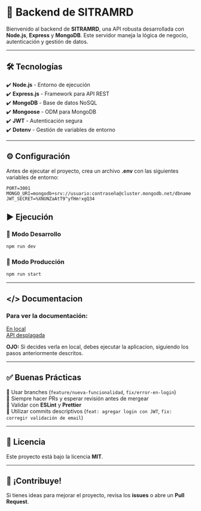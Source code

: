 # 🚀 Backend de **SITRAMRD**

Bienvenido al backend de **SITRAMRD**, una API robusta desarrollada con **Node.js**, **Express** y **MongoDB**. Este servidor maneja la lógica de negocio, autenticación y gestión de datos.

* * *

## 🛠️ Tecnologías

✔️ **Node.js** - Entorno de ejecución  
✔️ **Express.js** - Framework para API REST  
✔️ **MongoDB** - Base de datos NoSQL  
✔️ **Mongoose** - ODM para MongoDB  
✔️ **JWT** - Autenticación segura  
✔️ **Dotenv** - Gestión de variables de entorno

* * *

## ⚙️ Configuración

Antes de ejecutar el proyecto, crea un archivo **.env** con las siguientes variables de entorno:
```env
PORT=3001
MONGO_URI=mongodb+srv://usuario:contraseña@cluster.mongodb.net/dbname
JWT_SECRET=%XNUNZaAtT9^yfHm!xgQ34
```

## ▶️ Ejecución
### 🚧 Modo Desarrollo
```bash
npm run dev
```

### 🚀 Modo Producción
```bash
npm run start
```
* * *
## </> Documentacion
### Para ver la documentación:  
[En local](http://localhost:3001/docs)  
[API desplagada](https://xerothermic-marnie-davieldev-03f05cd9.koyeb.app/docs)  
  
**OJO:** Si decides verla en local, debes ejecutar la aplicacion, siguiendo los pasos anteriormente descritos.


* * *

## ✅ Buenas Prácticas

🔹 Usar branches (`feature/nueva-funcionalidad`, `fix/error-en-login`)  
🔹 Siempre hacer PRs y esperar revisión antes de mergear  
🔹 Validar con **ESLint** y **Prettier**  
🔹 Utilizar commits descriptivos (`feat: agregar login con JWT`, `fix: corregir validación de email`)
* * *
## 📜 Licencia

Este proyecto está bajo la licencia **MIT**.

* * *

## 🚀 ¡Contribuye!

Si tienes ideas para mejorar el proyecto, revisa los **issues** o abre un **Pull Request**.
